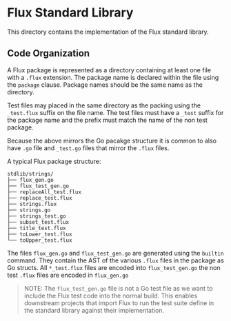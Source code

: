 # Flux Standard Library


This directory contains the implementation of the Flux standard library.

## Code Organization


A Flux package is represented as a directory containing at least one file with a `.flux` extension.
The package name is declared within the file using the `package` clause.
Package names should be the same name as the directory.

Test files may placed in the same directory as the packing using the `_test.flux` suffix on the file name.
The test files must have a `_test` suffix for the package name and the prefix must match the name of the non test package.

Because the above mirrors the Go pacakge structure it is common to also have `.go` file and `_test.go` files that mirror the `.flux` files.


A typical Flux package structure:


```
stdlib/strings/
├── flux_gen.go
├── flux_test_gen.go
├── replaceAll_test.flux
├── replace_test.flux
├── strings.flux
├── strings.go
├── strings_test.go
├── subset_test.flux
├── title_test.flux
├── toLower_test.flux
└── toUpper_test.flux
```


The files `flux_gen.go` and `flux_test_gen.go` are generated using the `builtin` command.
They contain the AST of the various `.flux` files in the package as Go structs.
All `*_test.flux` files are encoded into `flux_test_gen.go` the non test `.flux` files are encoded in `flux_gen.go`

> NOTE: The `flux_test_gen.go` file is not a Go test file as we want to include the Flux test code into the normal build.
This enables downstream projects that import Flux to run the test suite define in the standard library against their implementation.

